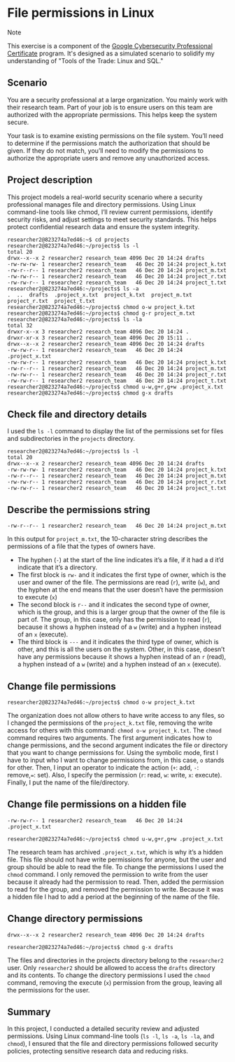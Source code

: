 # File permissions in Linux

> [!NOTE]
> This exercise is a component of the [Google Cybersecurity Professional Certificate](https://www.coursera.org/professional-certificates/google-cybersecurity) program. It's designed as a simulated scenario to solidify my understanding of "Tools of the Trade: Linux and SQL."

## Scenario
You are a security professional at a large organization. You mainly work with their research team. Part of your job is to ensure users on this team are authorized with the appropriate permissions. This helps keep the system secure. 

Your task is to examine existing permissions on the file system. You’ll need to determine if the permissions match the authorization that should be given. If they do not match, you’ll need to modify the permissions to authorize the appropriate users and remove any unauthorized access.

## Project description
This project models a real-world security scenario where a security professional manages file and directory permissions. Using Linux command-line tools like chmod, I’ll review current permissions, identify security risks, and adjust settings to meet security standards. This helps protect confidential research data and ensure the system integrity.
```
researcher2@823274a7ed46:~$ cd projects
researcher2@823274a7ed46:~/projects$ ls -l
total 20
drwx--x--x 2 researcher2 research_team 4096 Dec 20 14:24 drafts
-rw-rw-rw- 1 researcher2 research_team   46 Dec 20 14:24 project_k.txt
-rw-r--r-- 1 researcher2 research_team   46 Dec 20 14:24 project_m.txt
-rw-rw-r-- 1 researcher2 research_team   46 Dec 20 14:24 project_r.txt
-rw-rw-r-- 1 researcher2 research_team   46 Dec 20 14:24 project_t.txt
researcher2@823274a7ed46:~/projects$ ls -a
.  ..  drafts  .project_x.txt  project_k.txt  project_m.txt  project_r.txt  project_t.txt
researcher2@823274a7ed46:~/projects$ chmod o-w project_k.txt
researcher2@823274a7ed46:~/projects$ chmod g-r project_m.txt
researcher2@823274a7ed46:~/projects$ ls -la
total 32
drwxr-x--x 3 researcher2 research_team 4096 Dec 20 14:24 .
drwxr-xr-x 3 researcher2 research_team 4096 Dec 20 15:11 ..
drwx--x--x 2 researcher2 research_team 4096 Dec 20 14:24 drafts
-rw-rw-r-- 1 researcher2 research_team   46 Dec 20 14:24 .project_x.txt
-rw-rw-r-- 1 researcher2 research_team   46 Dec 20 14:24 project_k.txt
-rw-r--r-- 1 researcher2 research_team   46 Dec 20 14:24 project_m.txt
-rw-rw-r-- 1 researcher2 research_team   46 Dec 20 14:24 project_r.txt
-rw-rw-r-- 1 researcher2 research_team   46 Dec 20 14:24 project_t.txt
researcher2@823274a7ed46:~/projects$ chmod u-w,g+r,g+w .project_x.txt
researcher2@823274a7ed46:~/projects$ chmod g-x drafts 
```

## Check file and directory details
I used the ```ls -l``` command to display the list of the permissions set for files and subdirectories in the ```projects``` directory.

```
researcher2@823274a7ed46:~/projects$ ls -l
total 20
drwx--x--x 2 researcher2 research_team 4096 Dec 20 14:24 drafts
-rw-rw-rw- 1 researcher2 research_team   46 Dec 20 14:24 project_k.txt
-rw-r--r-- 1 researcher2 research_team   46 Dec 20 14:24 project_m.txt
-rw-rw-r-- 1 researcher2 research_team   46 Dec 20 14:24 project_r.txt
-rw-rw-r-- 1 researcher2 research_team   46 Dec 20 14:24 project_t.txt
```

## Describe the permissions string

```
-rw-r--r-- 1 researcher2 research_team   46 Dec 20 14:24 project_m.txt
```

In this output for ```project_m.txt```, the 10-character string describes the permissions of a file that the types of owners have. 
 + The hyphen (```-```) at the start of the line indicates it’s a file, if it had a d it’d indicate that it’s a directory.
 + The first block is ```rw-``` and it indicates the first type of owner, which is the user and owner of the file. The permissions are read (``` r ```), write (``` w ```), and the hyphen at the end means that the user doesn’t have the permission to execute (``` x ```)
 + The second block is ```r--``` and it indicates the second type of owner, which is the group, and this is a larger group that the owner of the file is part of. The group, in this case, only has the permission to read (``` r ```), because it shows a hyphen instead of a ```w``` (write) and a hyphen instead of an ```x``` (execute).
 + The third block is ```---``` and it indicates the third type of owner, which is other, and this is all the users on the system. Other, in this case, doesn’t have any permissions because it shows a hyphen instead of an  ```r``` (read), a hyphen instead of a ```w``` (write) and a hyphen instead of an ```x``` (execute).


## Change file permissions

```
researcher2@823274a7ed46:~/projects$ chmod o-w project_k.txt
```

The organization does not allow others to have write access to any files, so I changed the permissions of the ```project_k.txt``` file, removing the write access for others with this command: ```chmod o-w project_k.txt```. 
The ```chmod``` command requires two arguments. The first argument indicates how to change permissions, and the second argument indicates the file or directory that you want to change permissions for. Using the symbolic mode, first I have to input who I want to change permissions from, in this case, ```o``` stands for other. Then, I input an operator to indicate the action (```+```: add, ```-```: remove,```=```: set). Also, I specify the permission (```r```: read, ```w```: write, ```x```: execute). Finally, I put the name of the file/directory.


## Change file permissions on a hidden file

```
-rw-rw-r-- 1 researcher2 research_team   46 Dec 20 14:24 .project_x.txt
```
```
researcher2@823274a7ed46:~/projects$ chmod u-w,g+r,g+w .project_x.txt
```

The research team has archived ```.project_x.txt```, which is why it’s a hidden file. This file should not have write permissions for anyone, but the user and group should be able to read the file. 
To change the permissions I used the ```chmod``` command. I only removed the permission to write from the user because it already had the permission to read. Then, added the permission to read for the group, and removed the permission to write.
Because it was a hidden file I had to add a period at the beginning of the name of the file.


## Change directory permissions

```
drwx--x--x 2 researcher2 research_team 4096 Dec 20 14:24 drafts
```
```
researcher2@823274a7ed46:~/projects$ chmod g-x drafts 
```
The files and directories in the projects directory belong to the ```researcher2``` user. Only ```researcher2``` should be allowed to access the ```drafts``` directory and its contents. 
To change the directory permissions I used the ```chmod``` command, removing the execute (```x```) permission from the group, leaving all the permissions for the user.


## Summary
In this project, I conducted a detailed security review and adjusted permissions. Using Linux command-line tools (```ls -l```, ```ls -a```, ```ls -la```, and ```chmod```), I ensured that the file and directory permissions followed security policies, protecting sensitive research data and reducing risks. 



